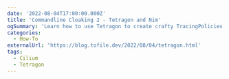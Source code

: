```yaml
---
date: '2022-08-04T17:00:00.000Z'
title: 'Commandline Cloaking 2 - Tetragon and Nim'
ogSummary: 'Learn how to use Tetragon to create crafty TracingPolicies to catch all sort of unusual behaviour'
categories:
  - How-To
externalUrl: 'https://blog.tofile.dev/2022/08/04/tetragon.html'
tags:
  - Cilium
  - Tetragon
---
```

